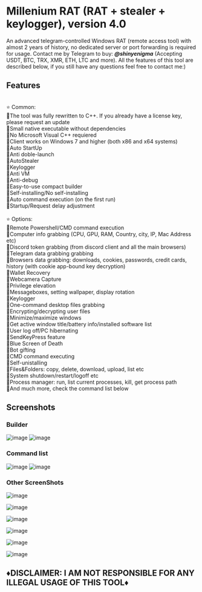 # Millenium RAT (RAT + stealer + keylogger), version 4.0
An advanced telegram-controlled Windows RAT (remote access tool) with almost 2 years of history, no dedicated server or port forwarding is required for usage. Contact me by Telegram to buy: <em>**@shinyenigma**</em> (Accepting USDT, BTC, TRX, XMR, ETH, LTC and more). All the features of this tool are described below, if you still have any questions feel free to contact me:) 
## Features
<br />⭐️ Common: 
<br />🔶The tool was fully rewritten to C++. If you already have a license key, please request an update
<br />🔹Small native executable without dependencies
<br />🔹No Microsoft Visual C++ requiered
<br />🔹Client works on Windows 7 and higher (both x86 and x64 systems)
<br />🔹Auto StartUp
<br />🔹Anti doble-launch
<br />🔹AutoStealer
<br />🔹Keylogger
<br />🔹Anti VM
<br />🔹Anti-debug
<br />🔹Easy-to-use compact builder
<br />🔹Self-installing/No self-installing
<br />🔹Auto command execution (on the first run)
<br />🔹Startup/Request delay adjustment
<br />
<br />⭐️ Options:
<br />🔶Remote Powershell/CMD command execution
<br />🔶Computer info grabbing (CPU, GPU, RAM, Country, city, IP, Mac Address etc)
<br />🔶Discord token grabbing (from discord client and all the main browsers)
<br />🔶Telegram data grabbing grabbing
<br />🔶Browsers data grabbing: downloads, cookies, passwords, credit cards, history (with cookie app-bound key decryption)
<br />🔶Wallet Recovery
<br />🔶Webcamera Capture
<br />🔶Privilege elevation
<br />🔶Messageboxes, setting wallpaper, display rotation
<br />🔶Keylogger
<br />🔶One-command desktop files grabbing
<br />🔶Encrypting/decrypting user files
<br />🔶Minimize/maximize windows
<br />🔶Get active window title/battery info/installed software list
<br />🔶User log off/PC hibernating
<br />🔶SendKeyPress feature
<br />🔶Blue Screen of Death
<br />🔶Bot gifting
<br />🔶CMD command executing
<br />🔶Self-unistalling
<br />🔶Files&Folders: copy, delete, download, upload, list etc
<br />🔶System shutdown/restart/logoff etc
<br />🔶Process manager: run, list current processes, kill, get process path
<br />🔶And much more, check the command list below

## Screenshots
### Builder
![image](https://github.com/user-attachments/assets/ce82dfd2-0c81-49db-be03-fa803627833e)
![image](https://github.com/user-attachments/assets/8e926d99-7143-45e8-944d-285e2f7e55ad)

### Command list
![image](https://github.com/user-attachments/assets/a306c051-16af-4d1c-9a68-433696de844d)
![image](https://github.com/user-attachments/assets/b5094910-f9f3-4948-b63f-637f34b32008)

### Other ScreenShots
![image](https://github.com/user-attachments/assets/f0838057-a05c-40c1-b1dc-4fba0b98a42f)

![image](https://github.com/user-attachments/assets/e56a0715-b540-456f-a3f0-451f334eb745)

![image](https://github.com/user-attachments/assets/1660bf69-93d8-463a-9e85-3c72ab1e99e0)

![image](https://github.com/user-attachments/assets/afa1b740-83bd-4061-976a-f2d47090e62e)

![image](https://github.com/user-attachments/assets/b5aac7df-5dbe-44ae-af44-cbe4bfbb5f82)

![image](https://github.com/user-attachments/assets/5a9a7bd1-4335-4156-bfc6-d24d693ef873)

## ♦️DISCLAIMER: I AM NOT RESPONSIBLE FOR ANY ILLEGAL USAGE OF THIS TOOL♦️

